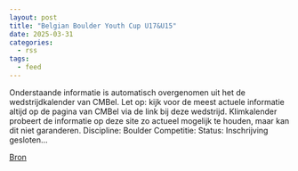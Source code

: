 ```yaml
---
layout: post
title: "Belgian Boulder Youth Cup U17&U15"
date: 2025-03-31
categories: 
  - rss
tags: 
  - feed
---
```


<p>Onderstaande informatie is automatisch overgenomen uit het de wedstrijdkalender van CMBel. Let op: kijk voor de meest actuele informatie altijd op de pagina van CMBel via de link bij deze wedstrijd. Klimkalender probeert de informatie op deze site zo actueel mogelijk te houden, maar kan dit niet garanderen. Discipline: Boulder Competitie: Status: Inschrijving gesloten&hellip;</p>
<p><a href="https://www.klimkalender.nl/comp/belgian-boulder-youth-cup-u17u15/" rel="noopener noreferrer" target="_blank">Bron</a></p>
